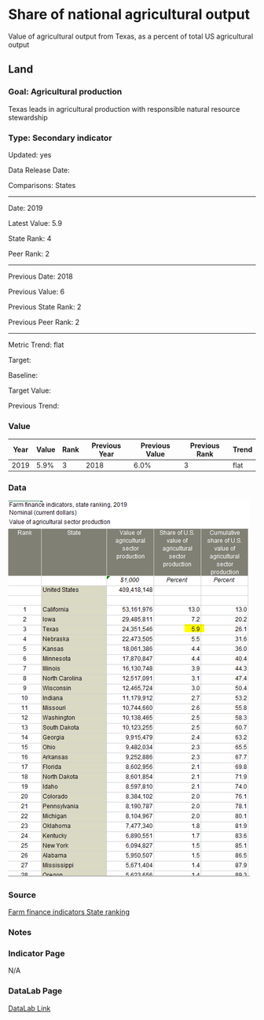 # Share of national agricultural output

Value of agricultural output from Texas, as a percent of total US agricultural output

## Land

### Goal: Agricultural production

Texas leads in agricultural production with responsible natural resource stewardship

### Type: Secondary indicator

Updated: yes

Data Release Date: 

Comparisons: States

----

Date: 2019

Latest Value: 5.9

State Rank: 4

Peer Rank: 2

----

Previous Date:  2018

Previous Value: 6

Previous State Rank:   2

Previous Peer Rank: 2

----
Metric Trend: flat

Target: 

Baseline: 

Target Value: 

Previous Trend: 


### Value

| Year      |  Value      | Rank        | Previous Year | Previous Value | Previous Rank | Trend | 
| ----------- | ----------- | ----------- | ----------- | ----------- | ----------- | -----------|
|   2019       | 5.9%       |  3         |      2018   |   6.0%      |      3    |    flat       | 

### Data

![farm](./images/farm.PNG)

### Source

[Farm finance indicators State ranking](https://data.ers.usda.gov/reports.aspx?ID=17839#P014d0d56d2b14a109de84385f0c5c32c_7_185iT0R0x3)

### Notes


### Indicator Page

N/A


### DataLab Page

[DataLab Link](https://datalab.texas2036.org/rqtpwne/u-s-and-state-farm-income-and-wealth-statistics?accesskey=tfdxddc)
